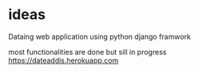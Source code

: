 # ideas
Dataing web application using python django framwork<br>

most functionalities are done but sill in progress <br>
https://dateaddis.herokuapp.com 
